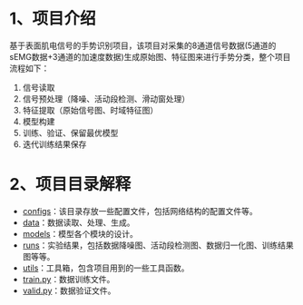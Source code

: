 # 1、项目介绍

基于表面肌电信号的手势识别项目，该项目对采集的8通道信号数据(5通道的sEMG数据+3通道的加速度数据)生成原始图、特征图来进行手势分类，整个项目流程如下：

1. 信号读取
2. 信号预处理（降噪、活动段检测、滑动窗处理）
3. 特征提取（原始信号图、时域特征图）
4. 模型构建
5. 训练、验证、保留最优模型
6. 迭代训练结果保存

# 2、项目目录解释

- [configs](./configs/)：该目录存放一些配置文件，包括网络结构的配置文件等。
- [data](./data/)：数据读取、处理、生成。
- [models](./models/)：模型各个模块的设计。
- [runs](./runs/)：实验结果，包括数据降噪图、活动段检测图、数据归一化图、训练结果图等等。
- [utils](./utils/)：工具箱，包含项目用到的一些工具函数。
- [train.py](./train.py)：数据训练文件。
- [valid.py](./valid.py)：数据验证文件。